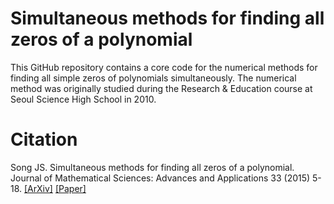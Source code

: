# Simultaneous methods for finding all zeros of a polynomial
This GitHub repository contains a core code for the numerical methods for finding all simple zeros of polynomials simultaneously. The numerical method was originally studied during the Research & Education course at Seoul Science High School in 2010.

# Citation
Song JS. Simultaneous methods for finding all zeros of a polynomial. Journal of Mathematical Sciences: Advances and Applications 33 (2015) 5-18. [[ArXiv]](https://arxiv.org/abs/1501.05033) [[Paper]](https://doi.org/10.18642/jmsaa_7100121485)
